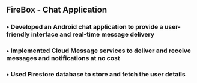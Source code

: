 ## FireBox - Chat Application 
### • Developed an Android chat application to provide a user-friendly interface and real-time message delivery
### • Implemented Cloud Message services to deliver and receive messages and notifications at no cost
### • Used Firestore database to store and fetch the user details
